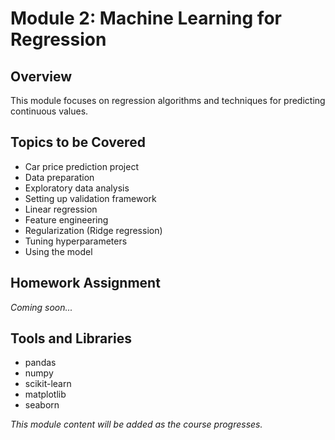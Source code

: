 # Module 2: Machine Learning for Regression

## Overview
This module focuses on regression algorithms and techniques for predicting continuous values.

## Topics to be Covered
- Car price prediction project
- Data preparation
- Exploratory data analysis
- Setting up validation framework
- Linear regression
- Feature engineering
- Regularization (Ridge regression)
- Tuning hyperparameters
- Using the model

## Homework Assignment
*Coming soon...*

## Tools and Libraries
- pandas
- numpy
- scikit-learn
- matplotlib
- seaborn

*This module content will be added as the course progresses.*